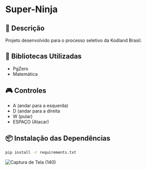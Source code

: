 # Super-Ninja

## 📄 Descrição
Projeto desenvolvido para o processo seletivo da Kodland Brasil.

## 🚀 Bibliotecas Utilizadas
- PgZero
- Matemática

## 🎮 Controles
- A (andar para a esquerda)
- D (andar para a direita
- W (pular)
- ESPAÇO (Atacar)

## 📦 Instalação das Dependências
```bash
pip install -r requirements.txt
```

![Captura de Tela (140)](https://github.com/user-attachments/assets/22cfdc8d-2063-4373-beb6-51de8a3ba909)

